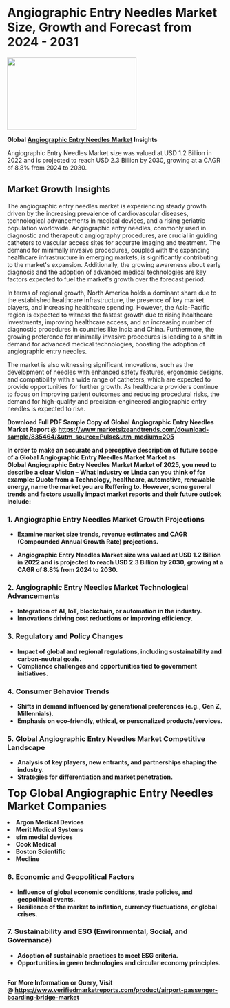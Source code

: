 <H1>Angiographic Entry Needles Market Size, Growth and Forecast from 2024 - 2031</H1><img class="aligncenter size-medium wp-image-584254" src="https://thirdeyenews.in/wp-content/uploads/2024/09/Global-Market-Research-300x168.jpeg" alt="" width="300" height="168" /><p><strong>Global&nbsp;<a href="https://www.marketsizeandtrends.com/download-sample/835464/&amp;utm_source=Pulse&amp;utm_medium=205">Angiographic Entry Needles Market</a> Insights</strong></p><p>Angiographic Entry Needles Market size was valued at USD 1.2 Billion in 2022 and is projected to reach USD 2.3 Billion by 2030, growing at a CAGR of 8.8% from 2024 to 2030.</p><p><h2>Market Growth Insights</h2> <p>The angiographic entry needles market is experiencing steady growth driven by the increasing prevalence of cardiovascular diseases, technological advancements in medical devices, and a rising geriatric population worldwide. Angiographic entry needles, commonly used in diagnostic and therapeutic angiography procedures, are crucial in guiding catheters to vascular access sites for accurate imaging and treatment. The demand for minimally invasive procedures, coupled with the expanding healthcare infrastructure in emerging markets, is significantly contributing to the market's expansion. Additionally, the growing awareness about early diagnosis and the adoption of advanced medical technologies are key factors expected to fuel the market's growth over the forecast period.</p> <p><strong></strong></p> <p>In terms of regional growth, North America holds a dominant share due to the established healthcare infrastructure, the presence of key market players, and increasing healthcare spending. However, the Asia-Pacific region is expected to witness the fastest growth due to rising healthcare investments, improving healthcare access, and an increasing number of diagnostic procedures in countries like India and China. Furthermore, the growing preference for minimally invasive procedures is leading to a shift in demand for advanced medical technologies, boosting the adoption of angiographic entry needles.</p> <p>The market is also witnessing significant innovations, such as the development of needles with enhanced safety features, ergonomic designs, and compatibility with a wide range of catheters, which are expected to provide opportunities for further growth. As healthcare providers continue to focus on improving patient outcomes and reducing procedural risks, the demand for high-quality and precision-engineered angiographic entry needles is expected to rise.</p> <p><strong></p><p><span class=""><strong>Download Full PDF Sample Copy of Global Angiographic Entry Needles Market Report</strong> @ <a href="https://www.marketsizeandtrends.com/download-sample/835464/&amp;utm_source=Pulse&amp;utm_medium=205" target="_blank">https://www.marketsizeandtrends.com/download-sample/835464/&amp;utm_source=Pulse&amp;utm_medium=205</a></span></p><p>In order to make an accurate and perceptive description of future scope of a Global&nbsp;Angiographic Entry Needles Market Market as Global&nbsp;Angiographic Entry Needles Market Market of 2025, you need to describe a clear Vision &ndash; What Industry or Linda can you think of for example: Quote from a Technology, healthcare, automotive, renewable energy, name the market you are Reffering to. However, some general trends and factors usually impact market reports and their future outlook include:</p><h3>1.&nbsp;<strong>Angiographic Entry Needles Market Growth Projections</strong></h3><ul><li>Examine market size trends, revenue estimates and CAGR (Compounded Annual Growth Rate) projections.</li><li><p>Angiographic Entry Needles Market size was valued at USD 1.2 Billion in 2022 and is projected to reach USD 2.3 Billion by 2030, growing at a CAGR of 8.8% from 2024 to 2030.</p></li></ul><h3>2.&nbsp;<strong>Angiographic Entry Needles Market Technological Advancements</strong></h3><ul><li>Integration of AI, IoT, blockchain, or automation in the industry.</li><li>Innovations driving cost reductions or improving efficiency.</li></ul><h3>3.&nbsp;<strong>Regulatory and Policy Changes</strong></h3><ul><li>Impact of global and regional regulations, including sustainability and carbon-neutral goals.</li><li>Compliance challenges and opportunities tied to government initiatives.</li></ul><h3>4.&nbsp;<strong>Consumer Behavior Trends</strong></h3><ul><li>Shifts in demand influenced by generational preferences (e.g., Gen Z, Millennials).</li><li>Emphasis on eco-friendly, ethical, or personalized products/services.</li></ul><h3>5.&nbsp;<strong>Global Angiographic Entry Needles Market Competitive Landscape</strong></h3><ul><li>Analysis of key players, new entrants, and partnerships shaping the industry.</li><li>Strategies for differentiation and market penetration.</li></ul><p data-pm-slice="1 1 []"><span style="color: inherit; font-family: inherit; font-size: 25px;">Top Global Angiographic Entry Needles Market Companies</span></p><div class="" data-test-id=""><p><li> Argon Medical Devices</li><li> Merit Medical Systems</li><li> sfm medial devices</li><li> Cook Medical</li><li> Boston Scientific</li><li> Medline</li></p></div><h3>6.&nbsp;<strong>Economic and Geopolitical Factors</strong></h3><ul><li>Influence of global economic conditions, trade policies, and geopolitical events.</li><li>Resilience of the market to inflation, currency fluctuations, or global crises.</li></ul><h3>7.&nbsp;<strong>Sustainability and ESG (Environmental, Social, and Governance)</strong></h3><ul><li>Adoption of sustainable practices to meet ESG criteria.</li><li>Opportunities in green technologies and circular economy principles.</li></ul><h2><strong style="font-size: 14px;">For More Information or Query, Visit @&nbsp;</strong><a style="background-color: #ffffff; font-size: 14px;" href="https://www.marketsizeandtrends.com/report/angiographic-entry-needles-market/" target="_blank">https://www.verifiedmarketreports.com/product/airport-passenger-boarding-bridge-market</a></h2>
